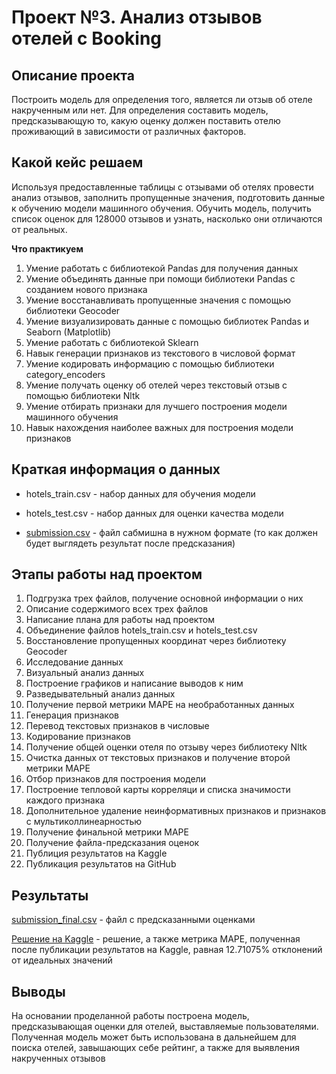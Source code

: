 # Проект №3. Анализ отзывов отелей с Booking

## Описание проекта

Построить модель для определения того, является ли отзыв об отеле накрученным или нет. Для определения составить модель, предсказывающую то, какую оценку должен поставить отелю проживающий в зависимости от различных факторов.


## Какой кейс решаем

Используя предоставленные таблицы с отзывами об отелях провести анализ отзывов, заполнить пропущенные значения, подготовить данные к обучению модели машинного обучения. Обучить модель, получить список оценок для 128000 отзывов и узнать, насколько они отличаются от реальных.

**Что практикуем**

1. Умение работать с библиотекой Pandas для получения данных
2. Умение объединять данные при помощи библиотеки Pandas с созданием нового признака
3. Умение восстанавливать пропущенные значения с помощью библиотеки Geocoder
4. Умение визуализировать данные с помощью библиотек Pandas и Seaborn (Matplotlib)
5. Умение работать с библиотекой Sklearn
6. Навык генерации признаков из текстового в числовой формат
7. Умение кодировать информацию с помощью библиотеки category_encoders
8. Умение получать оценку об отелей через текстовый отзыв с помощью библиотеки Nltk
9. Умение отбирать признаки для лучшего построения модели машинного обучения
10. Навык нахождения наиболее важных для построения модели признаков


## Краткая информация о данных

* hotels_train.csv - набор данных для обучения модели

* hotels_test.csv - набор данных для оценки качества модели

* [submission.csv](https://github.com/ArturArtikov/Portfolio/blob/main/2_personal_projects/project_3/submission.csv) -  файл сабмишна в нужном формате (то как должен будет выглядеть результат после предсказания)

## Этапы работы над проектом

1. Подгрузка трех файлов, получение основной информации о них
2. Описание содержимого всех трех файлов
3. Написание плана для работы над проектом
4. Объединение файлов hotels_train.csv и hotels_test.csv
5. Восстановление пропущенных координат через библиотеку Geocoder
6. Исследование данных
7. Визуальный анализ данных
8. Построение графиков и написание выводов к ним
9. Разведывательный анализ данных
10. Получение первой метрики MAPE на необработанных данных
11. Генерация признаков
12. Перевод текстовых признаков в числовые
13. Кодирование признаков
14. Получение общей оценки отеля по отзыву через библиотеку Nltk
15. Очистка данных от текстовых признаков и получение второй метрики MAPE
16. Отбор признаков для построения модели
17. Построение тепловой карты корреляци и списка значимости каждого признака
18. Дополнительное удаление неинформативных признаков и признаков с мультиколлинеарностью
19. Получение финальной метрики MAPE
20. Получение файла-предсказания оценок
21. Публиция результатов на Kaggle
22. Публикация результатов на GitHub


## Результаты

[submission_final.csv](https://github.com/ArturArtikov/Educational_projects/blob/main/Project_3_EDA_and_Feature_Engineering/submission_final.csv) - файл с предсказанными оценками

[Решение на Kaggle](https://www.kaggle.com/arturartikov/artur-artikov-baseline) - решение, а также метрика MAPE, полученная после публикации результатов на Kaggle, равная 12.71075% отклонений от идеальных значений


## Выводы

На основании проделанной работы построена модель, предсказывающая оценки для отелей, выставляемые пользователями. Полученная модель может быть использована в дальнейшем для поиска отелей, завышающих себе рейтинг, а также для выявления накрученных отзывов
